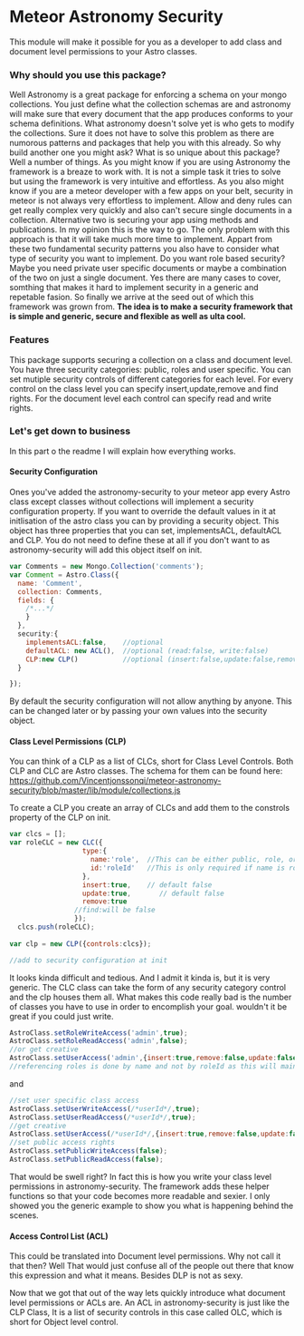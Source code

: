 # Meteor Astronomy Security

This module will make it possible for you as a developer to add class and document level
permissions to your Astro classes. 

### Why should you use this package?
Well Astronomy is a great package for enforcing a schema on your mongo collections. You just define what the 
collection schemas are and astronomy will make sure that every document that the app produces conforms to your schema 
definitions. What astronomy doesn't solve yet is who gets to modify the collections.
Sure it does not have to solve this problem as there are numorous patterns and packages that help you with this already.
So why build another one you might ask? What is so unique about this package?
Well a number of things. As you might know if you are using Astronomy the framework is a breaze to work with. It is not a simple 
task it tries to solve but using the framework is very intuitive and effortless. As you also might know if you are a meteor developer with a few apps on your belt, security in meteor is not always very effortless to implement. Allow and deny rules can get really complex very quickly and also can't secure single documents in a collection. Alternative two is securing your app using methods and publications. In my opinion this is the way to go. The only problem with this approach is that it will take much more time to implement. Appart from these two fundamental security patterns you also have to consider what type of security you want to implement. Do you want role based security? Maybe you need private user specific documents or maybe a combination of the two on just a single document. Yes there are many cases to cover, somthing that makes it hard to implement security in a generic and repetable fasion. So finally we arrive at the seed out of which this framework was grown from. <b>The idea is to make a security framework that is simple and generic, secure and flexible as well as ulta cool.</b>

### Features
This package supports securing a collection on a class and document level. You have three security categories: public, roles and user specific. You can set mutiple security controls of different categories for each level. For every control on the class level you can specify insert,update,remove and find rights. For the document level each control can specify read and write rights.

### Let's get down to business

In this part o the readme I will explain how everything works.

#### Security Configuration
Ones you've added the astronomy-security to your meteor app every Astro class except classes without collections will implement a security configuration property. If you want to override the default values in it at initlisation of the astro class you can by providing a security object. This object has three properties that you can set, implementsACL, defaultACL and CLP. You do not need to define these at all if you don't want to as astronomy-security will add this object itself on init. 

```javascript
var Comments = new Mongo.Collection('comments');
var Comment = Astro.Class({
  name: 'Comment',
  collection: Comments,
  fields: {
    /*...*/
    }
  },
  security:{
    implementsACL:false,    //optional
    defaultACL: new ACL(),  //optional (read:false, write:false)
    CLP:new CLP()           //optional (insert:false,update:false,remove:false,find:false)
  }

});
```
By default the security configuration will not allow anything by anyone. This can be changed later or by passing your own values into the security object.

#### Class Level Permissions (CLP)
You can think of a CLP as a list of CLCs, short for Class Level Controls. Both CLP and CLC are Astro classes. The schema for them can be found here: https://github.com/Vincentjonssonqi/meteor-astronomy-security/blob/master/lib/module/collections.js

To create a CLP you create an array of CLCs and add them to the constrols property of the CLP on init.
```javascript
var clcs = [];
var roleCLC = new CLC({
                  type:{
                    name:'role',  //This can be either public, role, or user
                    id:'roleId'   //This is only required if name is role or user
                  },
                  insert:true,    // default false
                  update:true,       // default false
                  remove:true
                //find:will be false
                });
  clcs.push(roleCLC); 
  
var clp = new CLP({controls:clcs});

//add to security configuration at init
```
It looks kinda difficult and tedious. And I admit it kinda is, but it is very generic. The CLC class can take the form of any security category control and the clp houses them all. What makes this code really bad is the number of classes you have to use in order to encomplish your goal. wouldn't it be great if you could just write.
```javascript 
AstroClass.setRoleWriteAccess('admin',true);
AstroClass.setRoleReadAccess('admin',false);
//or get creative
AstroClass.setUserAccess('admin',{insert:true,remove:false,update:false,find:true});
//referencing roles is done by name and not by roleId as this will maintain the oneliner format :P
```
and
```javascript 
//set user specific class access
AstroClass.setUserWriteAccess(/*userId*/,true);
AstroClass.setUserReadAccess(/*userId*/,true);
//get creative
AstroClass.setUserAccess(/*userId*/,{insert:true,remove:false,update:false,find:true});
//set public access rights
AstroClass.setPublicWriteAccess(false);
AstroClass.setPublicReadAccess(false);
```
That would be swell right? In fact this is how you write your class level permissions in astronomy-security. The framework adds these helper functions so that your code becomes more readable and sexier. I only showed you the generic example to show you what is happening behind the scenes.


#### Access Control List (ACL)
This could be translated into Document level permissions. Why not call it that then? Well That would just confuse all of the people out there that know this expression and what it means. Besides DLP is not as sexy. 

Now that we got that out of the way lets quickly introduce what document level permissions or ACLs are. An ACL in astronomy-security is just like the CLP Class, It is a list of security controls in this case called OLC, which is short for Object level control.
